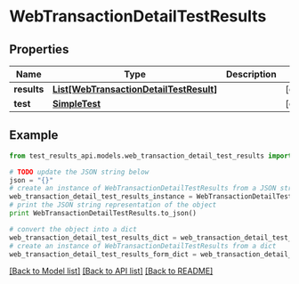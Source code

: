 # WebTransactionDetailTestResults


## Properties
Name | Type | Description | Notes
------------ | ------------- | ------------- | -------------
**results** | [**List[WebTransactionDetailTestResult]**](WebTransactionDetailTestResult.md) |  | [optional] 
**test** | [**SimpleTest**](SimpleTest.md) |  | [optional] 

## Example

```python
from test_results_api.models.web_transaction_detail_test_results import WebTransactionDetailTestResults

# TODO update the JSON string below
json = "{}"
# create an instance of WebTransactionDetailTestResults from a JSON string
web_transaction_detail_test_results_instance = WebTransactionDetailTestResults.from_json(json)
# print the JSON string representation of the object
print WebTransactionDetailTestResults.to_json()

# convert the object into a dict
web_transaction_detail_test_results_dict = web_transaction_detail_test_results_instance.to_dict()
# create an instance of WebTransactionDetailTestResults from a dict
web_transaction_detail_test_results_form_dict = web_transaction_detail_test_results.from_dict(web_transaction_detail_test_results_dict)
```
[[Back to Model list]](../README.md#documentation-for-models) [[Back to API list]](../README.md#documentation-for-api-endpoints) [[Back to README]](../README.md)


